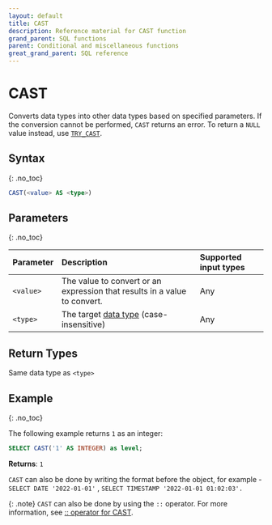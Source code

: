 ```yaml
---
layout: default
title: CAST
description: Reference material for CAST function
grand_parent: SQL functions
parent: Conditional and miscellaneous functions
great_grand_parent: SQL reference
---
```



# CAST

Converts data types into other data types based on specified parameters. If the conversion cannot be performed, `CAST` returns an error. To return a `NULL` value instead, use [`TRY_CAST`](./try-cast.md).

## Syntax
{: .no_toc}

```sql
CAST(<value> AS <type>)
```
## Parameters 
{: .no_toc}

| Parameter | Description     | Supported input types | 
| :--------- | :-------------------- |:---------|
| `<value>` | The value to convert or an expression that results in a value to convert. | Any | 
| `<type>`  | The target [data type](../../data-types.md) (case-insensitive) | Any       |

## Return Types 
Same data type as `<type>`

## Example
{: .no_toc}

The following example returns `1` as an integer: 

```sql
SELECT CAST('1' AS INTEGER) as level;
```

**Returns**: `1`

`CAST` can also be done by writing the format before the object, for example - `SELECT DATE '2022-01-01'` , `SELECT TIMESTAMP '2022-01-01 01:02:03'.`

{: .note}
`CAST` can also be done by using the `::` operator. For more information, see [:: operator for CAST](../../operators.md#-type-cast).



